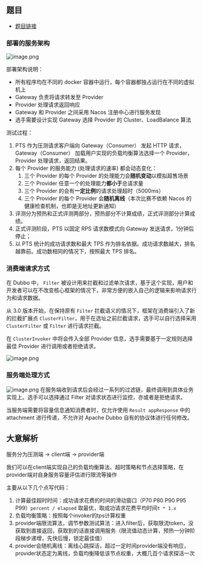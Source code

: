 ## 题目
- [题目链接](https://tianchi.aliyun.com/competition/entrance/531923/information?spm=5176.12281976.0.0.562de0b1WAqL4H)

### 部署的服务架构
![image.png](https://img.alicdn.com/imgextra/i2/O1CN01Hp8HO420vkIeZD3QP_!!6000000006912-2-tps-1224-558.png)

部署架构说明：

- 所有程序均在不同的 docker 容器中运行，每个容器都独占运行在不同的虚拟机上
- Gateway 负责将请求转发至 Provider
- Provider 处理请求返回响应
- Gateway 和 Provider 之间采用 Nacos 注册中心进行服务发现
- 选手需要设计实现 Gateway 选择 Provider 的 Cluster、LoadBalance 算法


测试过程：

1. PTS 作为压测请求客户端向 Gateway（Consumer） 发起 HTTP 请求，Gateway（Consumer） 加载用户实现的负载均衡算法选择一个 Provider，Provider 处理请求，返回结果。
1. 每个 Provider 的服务能力 (处理请求的速率) 都会动态变化：
    1. 三个 Provider 的每个 Provider 的处理能力会**随机变动**以模拟超售场景
    1. 三个 Provider 任意一个的处理能力**都小于**总请求量
    1. 三个 Provider 的会有**一定比例**的请求处理超时（5000ms）
    1. 三个 Provider 的每个 Provider 会**随机离线**（本次比赛不依赖 Nacos 的健康检查机制，也即是无地址更新通知）
3. 评测分为预热和正式评测两部分，预热部分不计算成绩，正式评测部分计算成绩。
3. 正式评测阶段，PTS 以固定 RPS 请求数模式向 Gateway 发送请求，1分钟后停止；
3. 以 PTS 统计的成功请求数和最大 TPS 作为排名依据。成功请求数越大，排名越靠前。成功数相同的情况下，按照最大 TPS 排名。


### 消费端请求方式


在 Dubbo 中， `Filter` 被设计用来拦截和过滤单次请求，基于这个实现，用户和开发者可以在不改变核心框架的情况下，非常方便的嵌入自己的逻辑来影响请求行为和请求数据。


从 3.0 版本开始，在保持原有 `Filter` 拦截语义的情况下，框架在消费端引入了新的拦截扩展点 `ClusterFilter`，用于在选址之前拦截请求，选手可以自行选择采用 `ClusterFilter` 或 `Filter` 进行请求拦截。
​

在 `ClusterInvoker` 中将会传入全部 Provider 信息，选手需要基于一定规则选择最佳 Provider 进行调用或者拒绝请求。


![image.png](https://img.alicdn.com/imgextra/i4/O1CN01Dt2tDC1hztBNo0Uyc_!!6000000004349-2-tps-752-175.png)


### 服务端处理方式
![image.png](https://img.alicdn.com/imgextra/i4/O1CN01V3fDZC1RfhsXlGLuF_!!6000000002139-2-tps-1574-226.png)
在服务端收到请求后会经过一系列的过滤链，最终调用到具体业务实现上。选手可以选择通过 Filter 对请求状态进行监控，亦或者是拒绝请求。
​

当服务端需要将容量信息通知消费者时，仅允许使用 `Result appResponse` 中的 attachment 进行传递，不允许对 Apache Dubbo 自有的协议体进行任何修改。

## 大意解析
服务分为压测端 -> client端 -> provider端


我们可以在client端实现自己的负载均衡算法、超时策略和节点选择策略，在provider端对自身服务容量评估进行限流等操作


主要从以下几个点写代码：
1. 计算最佳超时时间：成功请求花费的时间的滑动窗口（P70 P80 P90 P95 P99）`percent / elapsed` 取最优，取成功请求花费平均时间`t * 1.x`
2. 负载均衡策略：按照每个invoker的tps计算权重
3. provider端限流算法，调节参数测试算法：进入filter后，获取限流token，没获取到直接返回，获取到的话直接调用服务（限流值动态计算，预热一分钟阶段梯步递增，先快后慢，锁定最佳值）
4. provider会随机离线：离线心跳探活，超过一定时间provider端没有响应，provider状态定为离线，负载均衡降低该节点权重，大概几百个请求探活一次
